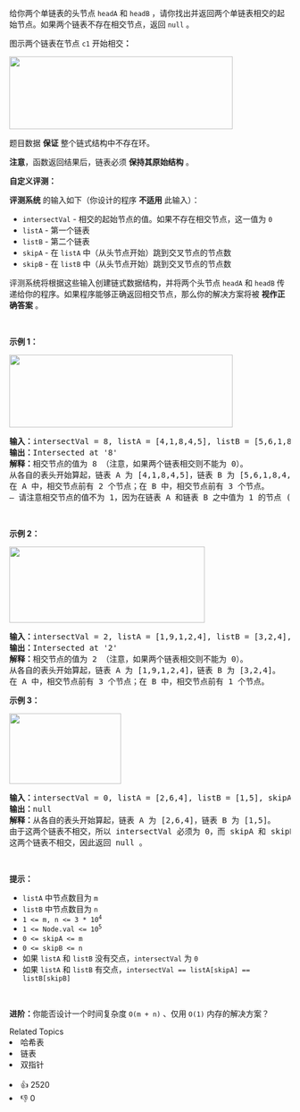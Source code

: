 <p>给你两个单链表的头节点&nbsp;<code>headA</code> 和 <code>headB</code> ，请你找出并返回两个单链表相交的起始节点。如果两个链表不存在相交节点，返回 <code>null</code> 。</p>

<p>图示两个链表在节点 <code>c1</code> 开始相交<strong>：</strong></p>

<p><a href="https://assets.leetcode-cn.com/aliyun-lc-upload/uploads/2018/12/14/160_statement.png" target="_blank"><img alt="" src="https://assets.leetcode-cn.com/aliyun-lc-upload/uploads/2018/12/14/160_statement.png" style="height:130px; width:400px" /></a></p>

<p>题目数据 <strong>保证</strong> 整个链式结构中不存在环。</p>

<p><strong>注意</strong>，函数返回结果后，链表必须 <strong>保持其原始结构</strong> 。</p>

<p><strong>自定义评测：</strong></p>

<p><strong>评测系统</strong> 的输入如下（你设计的程序 <strong>不适用</strong> 此输入）：</p>

<ul> 
 <li><code>intersectVal</code> - 相交的起始节点的值。如果不存在相交节点，这一值为 <code>0</code></li> 
 <li><code>listA</code> - 第一个链表</li> 
 <li><code>listB</code> - 第二个链表</li> 
 <li><code>skipA</code> - 在 <code>listA</code> 中（从头节点开始）跳到交叉节点的节点数</li> 
 <li><code>skipB</code> - 在 <code>listB</code> 中（从头节点开始）跳到交叉节点的节点数</li> 
</ul>

<p>评测系统将根据这些输入创建链式数据结构，并将两个头节点 <code>headA</code> 和 <code>headB</code> 传递给你的程序。如果程序能够正确返回相交节点，那么你的解决方案将被 <strong>视作正确答案</strong> 。</p>

<p>&nbsp;</p>

<p><strong>示例 1：</strong></p>

<p><a href="https://assets.leetcode.com/uploads/2018/12/13/160_example_1.png" target="_blank"><img alt="" src="https://assets.leetcode.com/uploads/2021/03/05/160_example_1_1.png" style="height:130px; width:400px" /></a></p>

<pre>
<strong>输入：</strong>intersectVal = 8, listA = [4,1,8,4,5], listB = [5,6,1,8,4,5], skipA = 2, skipB = 3
<strong>输出：</strong>Intersected at '8'
<strong>解释：</strong>相交节点的值为 8 （注意，如果两个链表相交则不能为 0）。
从各自的表头开始算起，链表 A 为 [4,1,8,4,5]，链表 B 为 [5,6,1,8,4,5]。
在 A 中，相交节点前有 2 个节点；在 B 中，相交节点前有 3 个节点。
— 请注意相交节点的值不为 1，因为在链表 A 和链表 B 之中值为 1 的节点 (A 中第二个节点和 B 中第三个节点) 是不同的节点。换句话说，它们在内存中指向两个不同的位置，而链表 A 和链表 B 中值为 8 的节点 (A 中<font size="1">第三个</font>节点，B 中第四个节点) 在内存中指向相同的位置。
</pre>

<p>&nbsp;</p>

<p><strong>示例&nbsp;2：</strong></p>

<p><a href="https://assets.leetcode.com/uploads/2018/12/13/160_example_2.png" target="_blank"><img alt="" src="https://assets.leetcode.com/uploads/2021/03/05/160_example_2.png" style="height:136px; width:350px" /></a></p>

<pre>
<strong>输入：</strong>intersectVal&nbsp;= 2, listA = [1,9,1,2,4], listB = [3,2,4], skipA = 3, skipB = 1
<strong>输出：</strong>Intersected at '2'
<strong>解释：</strong>相交节点的值为 2 （注意，如果两个链表相交则不能为 0）。
从各自的表头开始算起，链表 A 为 [1,9,1,2,4]，链表 B 为 [3,2,4]。
在 A 中，相交节点前有 3 个节点；在 B 中，相交节点前有 1 个节点。
</pre>

<p><strong>示例&nbsp;3：</strong></p>

<p><a href="https://assets.leetcode.com/uploads/2018/12/13/160_example_3.png" target="_blank"><img alt="" src="https://assets.leetcode-cn.com/aliyun-lc-upload/uploads/2018/12/14/160_example_3.png" style="height:126px; width:200px" /></a></p>

<pre>
<strong>输入：</strong>intersectVal = 0, listA = [2,6,4], listB = [1,5], skipA = 3, skipB = 2
<strong>输出：</strong>null
<strong>解释：</strong>从各自的表头开始算起，链表 A 为 [2,6,4]，链表 B 为 [1,5]。
由于这两个链表不相交，所以 intersectVal 必须为 0，而 skipA 和 skipB 可以是任意值。
这两个链表不相交，因此返回 null 。
</pre>

<p>&nbsp;</p>

<p><strong>提示：</strong></p>

<ul> 
 <li><code>listA</code> 中节点数目为 <code>m</code></li> 
 <li><code>listB</code> 中节点数目为 <code>n</code></li> 
 <li><code>1 &lt;= m, n &lt;= 3 * 10<sup>4</sup></code></li> 
 <li><code>1 &lt;= Node.val &lt;= 10<sup>5</sup></code></li> 
 <li><code>0 &lt;= skipA &lt;= m</code></li> 
 <li><code>0 &lt;= skipB &lt;= n</code></li> 
 <li>如果 <code>listA</code> 和 <code>listB</code> 没有交点，<code>intersectVal</code> 为 <code>0</code></li> 
 <li>如果 <code>listA</code> 和 <code>listB</code> 有交点，<code>intersectVal == listA[skipA] == listB[skipB]</code></li> 
</ul>

<p>&nbsp;</p>

<p><strong>进阶：</strong>你能否设计一个时间复杂度 <code>O(m + n)</code> 、仅用 <code>O(1)</code> 内存的解决方案？</p>

<div><div>Related Topics</div><div><li>哈希表</li><li>链表</li><li>双指针</li></div></div><br><div><li>👍 2520</li><li>👎 0</li></div>